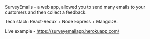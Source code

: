 SurveyEmails - a web app, allowed you to send many emails to your customers and then collect a feedback.

Tech stack: React-Redux + Node Express + MangoDB. 

Live example - https://surveyemailapp.herokuapp.com/
